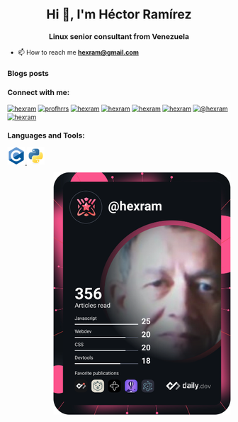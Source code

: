 <h1 align="center">Hi 👋, I'm Héctor Ramírez</h1>
<h3 align="center">Linux senior consultant from Venezuela</h3>

- 📫 How to reach me **hexram@gmail.com**

### Blogs posts
<!-- BLOG-POST-LIST:START -->
<!-- BLOG-POST-LIST:END -->

<h3 align="left">Connect with me:</h3>
<p align="left">
<a href="https://dev.to/hexram" target="blank"><img align="center" src="https://raw.githubusercontent.com/rahuldkjain/github-profile-readme-generator/master/src/images/icons/Social/devto.svg" alt="hexram" height="30" width="40" /></a>
<a href="https://twitter.com/profhrrs" target="blank"><img align="center" src="https://raw.githubusercontent.com/rahuldkjain/github-profile-readme-generator/master/src/images/icons/Social/twitter.svg" alt="profhrrs" height="30" width="40" /></a>
<a href="https://linkedin.com/in/hexram" target="blank"><img align="center" src="https://raw.githubusercontent.com/rahuldkjain/github-profile-readme-generator/master/src/images/icons/Social/linked-in-alt.svg" alt="hexram" height="30" width="40" /></a>
<a href="https://stackoverflow.com/users/hexram" target="blank"><img align="center" src="https://raw.githubusercontent.com/rahuldkjain/github-profile-readme-generator/master/src/images/icons/Social/stack-overflow.svg" alt="hexram" height="30" width="40" /></a>
<a href="https://fb.com/hexram" target="blank"><img align="center" src="https://raw.githubusercontent.com/rahuldkjain/github-profile-readme-generator/master/src/images/icons/Social/facebook.svg" alt="hexram" height="30" width="40" /></a>
<a href="https://instagram.com/hexram" target="blank"><img align="center" src="https://raw.githubusercontent.com/rahuldkjain/github-profile-readme-generator/master/src/images/icons/Social/instagram.svg" alt="hexram" height="30" width="40" /></a>
<a href="https://medium.com/@hexram" target="blank"><img align="center" src="https://raw.githubusercontent.com/rahuldkjain/github-profile-readme-generator/master/src/images/icons/Social/medium.svg" alt="@hexram" height="30" width="40" /></a>
<a href="https://www.youtube.com/c/hexram" target="blank"><img align="center" src="https://raw.githubusercontent.com/rahuldkjain/github-profile-readme-generator/master/src/images/icons/Social/youtube.svg" alt="hexram" height="30" width="40" /></a>
</p>

<h3 align="left">Languages and Tools:</h3>
<p align="left"> <a href="https://www.cprogramming.com/" target="_blank" rel="noreferrer"> <img src="https://raw.githubusercontent.com/devicons/devicon/master/icons/c/c-original.svg" alt="c" width="40" height="40"/> </a> <a href="https://www.python.org" target="_blank" rel="noreferrer"> <img src="https://raw.githubusercontent.com/devicons/devicon/master/icons/python/python-original.svg" alt="python" width="40" height="40"/></a></p>
<p align="right"> <a href="https://app.daily.dev/hexram"><img src="https://github.com/hexram/hexram/blob/main/devcard.svg" width="400" alt="Héctor Ramírez's Dev Card"/></a></p>

